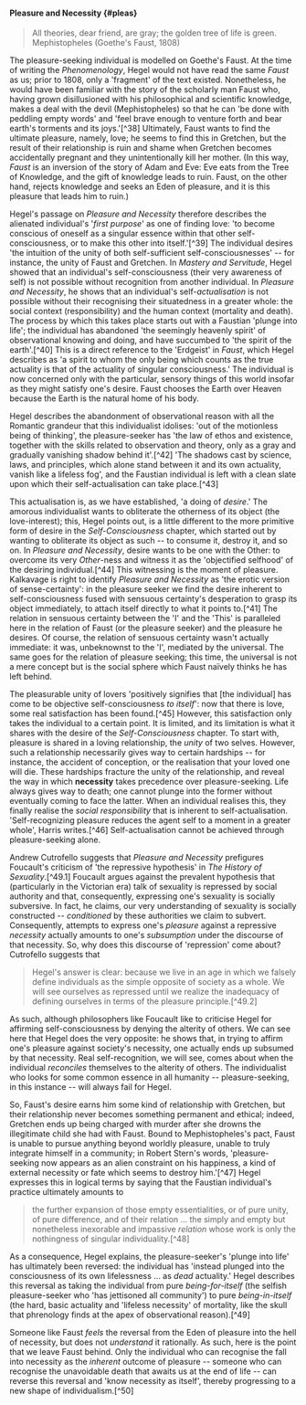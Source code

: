 #### Pleasure and Necessity {#pleas}

<blockquote class="epigraph">All theories, dear friend, are gray; the golden tree of life is green. <footer>Mephistopheles (Goethe's Faust, 1808)</footer></blockquote>

The pleasure-seeking individual is modelled on Goethe's Faust. At the time of
writing the *Phenomenology*, Hegel would not have read the same *Faust* as us;
prior to 1808, only a 'fragment' of the text existed. Nonetheless, he would have
been familiar with the story of the scholarly man Faust who, having grown
disillusioned with his philosophical and scientific knowledge, makes a deal with
the devil (Mephistopheles) so that he can 'be done with peddling empty words'
and 'feel brave enough to venture forth and bear earth's torments and its
joys.'[^38] Ultimately, Faust wants to find the ultimate pleasure, namely, love;
he seems to find this in Gretchen, but the result of their relationship is ruin
and shame when Gretchen becomes accidentally pregnant and they unintentionally
kill her mother. (In this way, *Faust* is an inversion of the story of Adam and
Eve: Eve eats from the Tree of Knowledge, and the gift of knowledge leads to
ruin. Faust, on the other hand, rejects knowledge and seeks an Eden of pleasure,
and it is this pleasure that leads him to ruin.)

Hegel's passage on *Pleasure and Necessity* therefore describes the alienated
individual's '*first purpose*' as one of finding love: 'to become conscious of
oneself as a singular essence within that other self-consciousness, or to make
this other into itself.'[^39] The individual desires 'the intuition of the unity
of both self-sufficient self-consciousnesses' -- for instance, the unity of
Faust and Gretchen. In *Mastery and Servitude*, Hegel showed that an
individual's self-consciousness (their very awareness of self) is not possible
without recognition from another individual. In *Pleasure and Necessity*, he
shows that an individual's self-*actualisation* is not possible without their
recognising their situatedness in a greater whole: the social context
(responsibility) and the human context (mortality and death). The process by
which this takes place starts out with a Faustian 'plunge into life'; the
individual has abandoned 'the seemingly heavenly spirit' of observational
knowing and doing, and have succumbed to 'the spirit of the earth'.[^40] This is
a direct reference to the 'Erdgeist' in *Faust*, which Hegel describes as 'a
spirit to whom the only being which counts as the true actuality is that of the
actuality of singular consciousness.' The individual is now concerned only with
the particular, sensory things of this world insofar as they might satisfy one's
desire. Faust chooses the Earth over Heaven because the Earth is the natural
home of his body.

Hegel describes the abandonment of observational reason with all the Romantic
grandeur that this individualist idolises: 'out of the motionless being of
thinking', the pleasure-seeker has 'the law of ethos and existence, together
with the skills related to observation and theory, only as a gray and gradually
vanishing shadow behind it'.[^42] 'The shadows cast by science, laws, and
principles, which alone stand between it and its own actuality, vanish like a
lifeless fog', and the Faustian individual is left with a clean slate upon which
their self-actualisation can take place.[^43]

This actualisation is, as we have established, 'a doing of *desire*.' The
amorous individualist wants to obliterate the otherness of its object (the
love-interest); this, Hegel points out, is a little different to the more
primitive form of desire in the *Self-Consciousness* chapter, which started out
by wanting to obliterate its object as such -- to consume it, destroy it, and so
on. In *Pleasure and Necessity*, desire wants to be one with the Other: to
overcome its very *Other*-ness and witness it as the 'objectified selfhood' of
the desiring individual.[^44] This witnessing is the moment of pleasure.
Kalkavage is right to identify *Pleasure and Necessity* as 'the erotic version
of sense-certainty': in the pleasure seeker we find the desire inherent to
self-consciousness fused with sensuous certainty's desperation to grasp its
object immediately, to attach itself directly to what it points to.[^41] The
relation in sensuous certainty between the 'I' and the 'This' is paralleled here
in the relation of Faust (or the pleasure seeker) and the pleasure he desires.
Of course, the relation of sensuous certainty wasn't actually immediate: it was,
unbeknownst to the 'I', mediated by the universal. The same goes for the
relation of pleasure seeking; this time, the universal is not a mere concept but
is the social sphere which Faust naïvely thinks he has left behind.

The pleasurable unity of lovers 'positively signifies that [the individual] has
come to be objective self-consciousness *to itself*': now that there is love,
some real satisfaction has been found.[^45] However, this satisfaction only
takes the individual to a certain point. It is limited, and its limitation is
what it shares with the desire of the *Self-Consciousness* chapter. To start
with, pleasure is shared in a loving relationship, the *unity* of two selves.
However, such a relationship necessarily gives way to certain hardships -- for
instance, the accident of conception, or the realisation that your loved one
will die. These hardships fracture the unity of the relationship, and reveal the
way in which **necessity** takes precedence over pleasure-seeking. Life always
gives way to death; one cannot plunge into the former without eventually coming
to face the latter. When an individual realises this, they finally realise the
*social responsibility* that is inherent to self-actualisation.
'Self-recognizing pleasure reduces the agent self to a moment in a greater
whole', Harris writes.[^46] Self-actualisation cannot be achieved through
pleasure-seeking alone.

Andrew Cutrofello suggests that *Pleasure and Necessity* prefigures Foucault's
criticism of 'the repressive hypothesis' in *The History of Sexuality*.[^49.1]
Foucault argues against the prevalent hypothesis that (particularly in the
Victorian era) talk of sexuality is repressed by social authority and that,
consequently, expressing one's sexuality is socially subversive. In fact, he
claims, our very understanding of sexuality is socially constructed --
*conditioned* by these authorities we claim to subvert. Consequently, attempts
to express one's *pleasure* against a repressive *necessity* actually amounts to
one's *subsumption* under the discourse of that necessity. So, why does this
discourse of 'repression' come about? Cutrofello suggests that

> Hegel's answer is clear: because we live in an age in which we falsely define
> individuals as the simple opposite of society as a whole. We will see
> ourselves as repressed until we realize the inadequacy of defining ourselves
> in terms of the pleasure principle.[^49.2]

As such, although philosophers like Foucault like to criticise Hegel for
affirming self-consciousness by denying the alterity of others. We can see here
that Hegel does the very opposite: he shows that, in trying to affirm one's
pleasure against society's necessity, one actually ends up subsumed by that
necessity. Real self-recognition, we will see, comes about when the individual
*reconciles* themselves to the alterity of others. The individualist who looks
for some common essence in all humanity -- pleasure-seeking, in this instance --
will always fail for Hegel.

So, Faust's desire earns him some kind of relationship with Gretchen, but their
relationship never becomes something permanent and ethical; indeed, Gretchen
ends up being charged with murder after she drowns the illegitimate child she
had with Faust. Bound to Mephistopheles's pact, Faust is unable to pursue
anything beyond worldly pleasure, unable to truly integrate himself in a
community; in Robert Stern's words, 'pleasure-seeking now appears as an alien
constraint on his happiness, a kind of external necessity or fate which seems to
destroy him.'[^47] Hegel expresses this in logical terms by saying that the
Faustian individual's practice ultimately amounts to

> the further expansion of those empty essentialities, or of pure unity, of pure
> difference, and of their relation ... the simply and empty but nonetheless
> inexorable and impassive *relation* whose work is only the nothingness of
> singular individuality.[^48]

As a consequence, Hegel explains, the pleasure-seeker's 'plunge into life' has
ultimately been reversed: the individual has 'instead plunged into the
consciousness of its own lifelessness ... as *dead* actuality.' Hegel describes
this reversal as taking the individual from pure *being-for-itself* (the selfish
pleasure-seeker who 'has jettisoned all community') to pure *being-in-itself*
(the hard, basic actuality and 'lifeless necessity' of mortality, like the skull
that phrenology finds at the apex of observational reason).[^49]

Someone like Faust *feels* the reversal from the Eden of pleasure into the hell
of necessity, but does not *understand* it rationally. As such, here is the
point that we leave Faust behind. Only the individual who can recognise the fall
into necessity as the *inherent* outcome of pleasure -- someone who can
recognise the unavoidable death that awaits us at the end of life -- can reverse
this reversal and 'know necessity as itself', thereby progressing to a new shape
of individualism.[^50]

